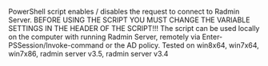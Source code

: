 PowerShell script enables / disables the request to connect to Radmin Server.
BEFORE USING THE SCRIPT YOU MUST CHANGE THE VARIABLE SETTINGS IN THE HEADER OF THE SCRIPT!!!
The script can be used locally on the computer with running Radmin Server, remotely via Enter-PSSession/Invoke-command or the AD policy.
Tested on win8x64, win7x64, win7x86, radmin server v3.5, radmin server v3.4
